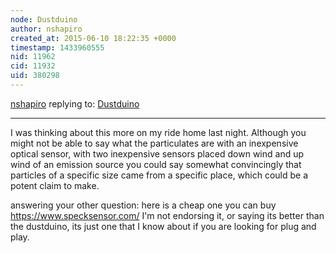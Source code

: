 ```yaml
---
node: Dustduino
author: nshapiro
created_at: 2015-06-10 18:22:35 +0000
timestamp: 1433960555
nid: 11962
cid: 11932
uid: 380298
---
```




[nshapiro](../profile/nshapiro) replying to: [Dustduino](../notes/Delia/06-09-2015/dustduino)

----
I was thinking about this more on my ride home last night. Although you might not be able to say what the particulates are with an inexpensive optical sensor, with two inexpensive sensors placed down wind and up wind of an emission source you could say somewhat convincingly that particles of a specific size came from a specific place, which could be a potent claim to make. 

answering your other question: here is a cheap one you can buy https://www.specksensor.com/ I'm not endorsing it, or saying its better than the dustduino, its just one that I know about if you are looking for plug and play. 